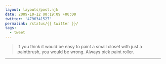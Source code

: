 ```yaml
---
layout: layouts/post.njk
date: 2009-10-12 00:19:09 +00:00
twitter: '4796341527'
permalink: /status/{{ twitter }}/
tags: 
  - tweet
---
```


> If you think it would be easy to paint a small closet with just a paintbrush, you would be wrong. Always pick paint roller.

---
